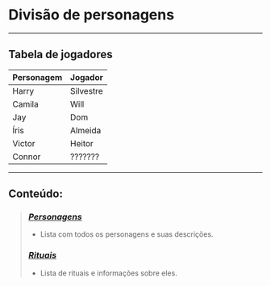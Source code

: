 # Divisão de personagens

---

## Tabela de jogadores

| Personagem | Jogador   |
| ---------- | --------- |
| Harry      | Silvestre |
| Camila     | Will      |
| Jay        | Dom       |
| Íris       | Almeida   |
| Victor     | Heitor    |
| Connor     | ???????   |

---

## Conteúdo:

> ### [ ***Personagens*** ](/personagens/index.html)
> - Lista com todos os personagens e suas descrições.
> ### [ ***Rituais*** ](/mecanicas/rituais/rituais.html)
> - Lista de rituais e informações sobre eles.